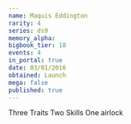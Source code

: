 ```yaml
---
name: Maquis Eddington
rarity: 4
series: ds9
memory_alpha:
bigbook_tier: 10
events: 4
in_portal: true
date: 03/01/2016
obtained: Launch
mega: false
published: true
---
```


Three Traits
Two Skills
One airlock
